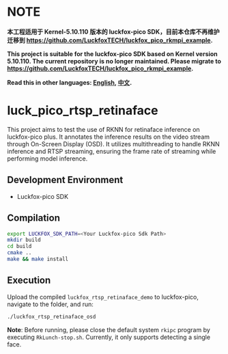 # NOTE
**本工程适用于 Kernel-5.10.110 版本的 luckfox-pico SDK，目前本仓库不再维护迁移到 https://github.com/LuckfoxTECH/luckfox_pico_rkmpi_example.**

**This project is suitable for the luckfox-pico SDK based on Kernel version 5.10.110. The current repository is no longer maintained. Please migrate to https://github.com/LuckfoxTECH/luckfox_pico_rkmpi_example.**

**Read this in other languages: [English](README.md), [中文](README_CN.md).**
# luck_pico_rtsp_retinaface

This project aims to test the use of RKNN for retinaface inference on luckfox-pico plus. It annotates the inference results on the video stream through On-Screen Display (OSD). It utilizes multithreading to handle RKNN inference and RTSP streaming, ensuring the frame rate of streaming while performing model inference.

## Development Environment
+ Luckfox-pico SDK

## Compilation
```bash
export LUCKFOX_SDK_PATH=<Your Luckfox-pico Sdk Path>
mkdir build
cd build
cmake ..
make && make install
```

## Execution
Upload the compiled `luckfox_rtsp_retinaface_demo` to luckfox-pico, navigate to the folder, and run:
```bash
./luckfox_rtsp_retinaface_osd
```
**Note**: Before running, please close the default system `rkipc` program by executing `RkLunch-stop.sh`. Currently, it only supports detecting a single face.
